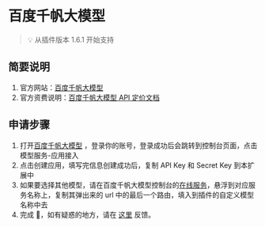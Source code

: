 # 百度千帆大模型

> 💡 从插件版本 1.6.1 开始支持

## 简要说明

1. 官方网站：[百度千帆大模型](https://cloud.baidu.com/doc/WENXINWORKSHOP/s/Slfmc9dds)
2. 官方资费说明：[百度千帆大模型 API 定价文档](https://cloud.baidu.com/doc/WENXINWORKSHOP/s/hlrk4akp7)

## 申请步骤

1. 打开[百度千帆大模型](https://console.bce.baidu.com/qianfan/overview) ，登录你的账号，登录成功后会跳转到控制台页面，点击模型服务-应用接入
2. 点击创建应用，填写完信息创建成功后，复制 API Key 和 Secret Key 到本扩展中
3. 如果要选择其他模型，请在百度千帆大模型控制台的[在线服务](https://console.bce.baidu.com/qianfan/ais/console/onlineService)，悬浮到对应服务名称上，复制其弹出来的 url 中的最后一个路由，填入到插件的自定义模型名称中去
4. 完成 🎉，如有疑惑的地方，请在 [这里](https://github.com/immersive-translate/immersive-translate/issues/137) 反馈。
